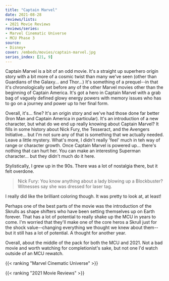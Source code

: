 ```yaml
---
title: "Captain Marvel"
date: 2021-08-28
reviews/lists:
- 2021 Movie Reviews
reviews/series:
- Marvel Cinematic Universe
- MCU Phase 3
source:
- Disney+
cover: /embeds/movies/captain-marvel.jpg
series_index: [21, 9]
---
```


Captain Marvel is a bit of an odd movie. It's a straight up superhero origin story with a bit more of a cosmic twist than many we've seen (other than Guardians of the Galaxy... and Thor...) It's something of a prequel--in that it's chronologically set before any of the other Marvel movies other than the beginning of Captain America. It's got a hero in Captain Marvel with a grab bag of vaguely defined glowy energy powers with memory issues who has to go on a journey and power up to her final form. 

Overall, it's... fine? It's an origin story and we've had those done far better (Iron Man and Captain America in particular). It's an introduction of a new character, but what do we end up really knowing about Captain Marvel? It fills in some history about Nick Fury, the Tesseract, and the Avengers Initiative... but I'm not sure any of that is something that we actually needed. Leave a little mystery. What's more, I didn't really 'feel' much in teh way of range or character growth. Once Captain Marvel is powered up... there's nothing that can hurt her. You can make an interesting Superman character... but they didn't much do it here. 

Stylistically, I grew up in the 90s. There was a lot of nostalgia there, but it felt overdone. 

> Nick Fury: You know anything about a lady blowing up a Blockbuster? Witnesses say she was dressed for laser tag. 

I really did like the brilliant coloring though. It was pretty to look at, at least!

Perhaps one of the best parts of the movie was the introduction of the Skrulls as shape shifters who have been setting themselves up on Earth forever. That has a lot of potential to really shake up the MCU in years to come. I'm worried that they'll make one of the core heros a Skrull just for the shock value--changing everything we thought we knew about them--but it still has a lot of potential. A thought for another year. 

Overall, about the middle of the pack for both the MCU and 2021. Not a bad movie and worth watching for completionist's sake, but not one I'd watch outside of an MCU rewatch. 

{{< ranking "Marvel Cinematic Universe" >}}

{{< ranking "2021 Movie Reviews" >}}
